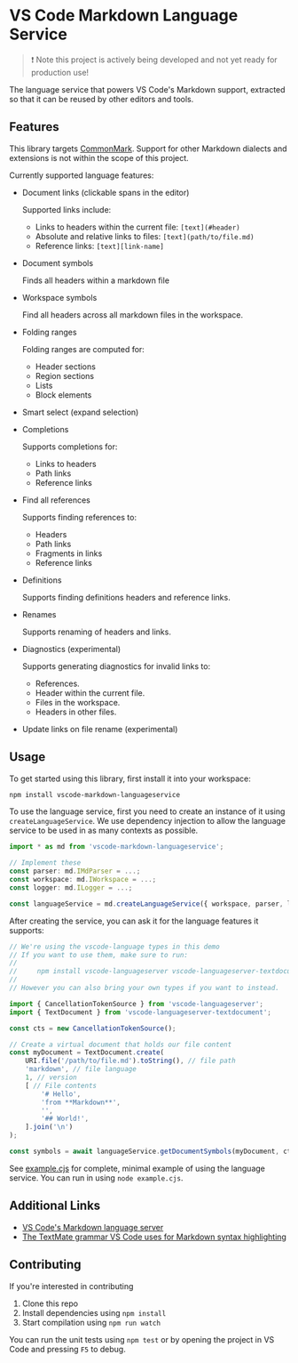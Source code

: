 # VS Code Markdown Language Service

> ❗ Note this project is actively being developed and not yet ready for production use!

The language service that powers VS Code's Markdown support, extracted so that it can be reused by other editors and tools.


## Features

This library targets [CommonMark](https://commonmark.org). Support for other Markdown dialects and extensions is not within the scope of this project.

Currently supported language features:

- Document links (clickable spans in the editor)

	Supported links include:

	- Links to headers within the current file: `[text](#header)`
	- Absolute and relative links to files: `[text](path/to/file.md)`
	- Reference links: `[text][link-name]`

- Document symbols

	Finds all headers within a markdown file

- Workspace symbols

	Find all headers across all markdown files in the workspace.

- Folding ranges

	Folding ranges are computed for:

	- Header sections
	- Region sections
	- Lists
	- Block elements

- Smart select (expand selection)

- Completions

	Supports completions for:

	- Links to headers
	- Path links
	- Reference links

- Find all references

	Supports finding references to:

	- Headers
	- Path links
	- Fragments in links
	- Reference links

- Definitions

	Supports finding definitions headers and reference links.

- Renames

	Supports renaming of headers and links.

- Diagnostics (experimental)

	Supports generating diagnostics for invalid links to:

	- References.
	- Header within the current file.
	- Files in the workspace.
	- Headers in other files.

- Update links on file rename (experimental)

## Usage

To get started using this library, first install it into your workspace:

```bash
npm install vscode-markdown-languageservice
```

To use the language service, first you need to create an instance of it using `createLanguageService`. We use dependency injection to allow the language service to be used in as many contexts as possible.

```ts
import * as md from 'vscode-markdown-languageservice';

// Implement these
const parser: md.IMdParser = ...;
const workspace: md.IWorkspace = ...;
const logger: md.ILogger = ...;

const languageService = md.createLanguageService({ workspace, parser, logger });
```

After creating the service, you can ask it for the language features it supports:

```ts
// We're using the vscode-language types in this demo
// If you want to use them, make sure to run:
//
//     npm install vscode-languageserver vscode-languageserver-textdocument
//
// However you can also bring your own types if you want to instead.

import { CancellationTokenSource } from 'vscode-languageserver';
import { TextDocument } from 'vscode-languageserver-textdocument';

const cts = new CancellationTokenSource();

// Create a virtual document that holds our file content
const myDocument = TextDocument.create(
	URI.file('/path/to/file.md').toString(), // file path
	'markdown', // file language
	1, // version
	[ // File contents
		'# Hello',
		'from **Markdown**',
		'',
		'## World!',
	].join('\n')
);

const symbols = await languageService.getDocumentSymbols(myDocument, cts.token);
```

See [example.cjs](./example.cjs) for complete, minimal example of using the language service. You can run in using `node example.cjs`.


## Additional Links

- [VS Code's Markdown language server](https://github.com/microsoft/vscode/blob/main/extensions/markdown-language-features/server/)
- [The TextMate grammar VS Code uses for Markdown syntax highlighting](https://github.com/microsoft/vscode-markdown-tm-grammar)


## Contributing

If you're interested in contributing

1. Clone this repo
1. Install dependencies using `npm install`
1. Start compilation using `npm run watch`

You can run the unit tests using `npm test` or by opening the project in VS Code and pressing `F5` to debug.
